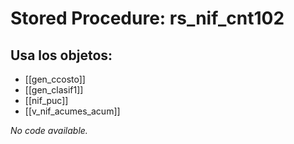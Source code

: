 # Stored Procedure: rs_nif_cnt102

## Usa los objetos:
- [[gen_ccosto]]
- [[gen_clasif1]]
- [[nif_puc]]
- [[v_nif_acumes_acum]]

*No code available.*
